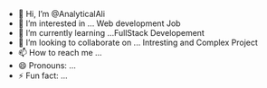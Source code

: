 - 👋 Hi, I’m @AnalyticalAli
- 👀 I’m interested in ... Web development Job
- 🌱 I’m currently learning ...FullStack Developement
- 💞️ I’m looking to collaborate on ... Intresting and Complex Project 
- 📫 How to reach me ... 
- 😄 Pronouns: ...
- ⚡ Fun fact: ...

<!---
AnalyticalAli/AnalyticalAli is a ✨ special ✨ repository because its `README.md` (this file) appears on your GitHub profile.
You can click the Preview link to take a look at your changes.
--->
